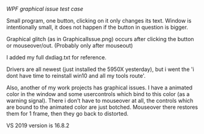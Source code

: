 
*WPF graphical issue test case*

Small program, one button, clicking on it only changes its text.
Window is intentionally small, it does not happen if the button in question is bigger.

Graphical glitch (as in GraphicalIssue.png) occurs after clicking the button or mouseover/out. (Probably only after mouseout)

I added my full dxdiag.txt for reference.

Drivers are all newest (just installed the 5950X yesterday), but i went the 'i dont have time to reinstall win10 and all my tools route'.

Also, another of my work projects has graphical issues. I have a animated color in the window and some usercontrols which bind to this color (as a warning signal).
There i don't have to mouseover at all, the controls which are bound to the animated color are just botched. Mouseover there restores them for 1 frame, then they go back to distorted.

VS 2019 version is 16.8.2
